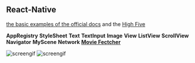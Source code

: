 ## React-Native
[the basic examples of the official docs](https://facebook.github.io/react-native/docs/getting-started.html) and the [High Five](https://facebook.github.io/react-native/docs/more-resources.html#content)

**AppRegistry**
**StyleSheet**
**Text**
**TextInput**
**Image**
**View**
**ListView**
**ScrollView**
**Navigator**
**MyScene**
**Network**
**[Movie Fectcher](https://facebook.github.io/react-native/releases/0.27/docs/sample-application-movies.html)**

![screengif](AwesomeProject/gif/screen.gif)
![screengif](AwesomeProject/gif/movies.gif)
